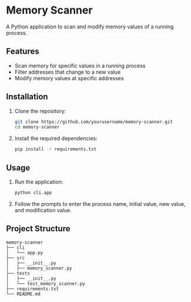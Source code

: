 # Memory Scanner

A Python application to scan and modify memory values of a running process.

## Features

- Scan memory for specific values in a running process
- Filter addresses that change to a new value
- Modify memory values at specific addresses

## Installation

1. Clone the repository:

    ```bash
    git clone https://github.com/yourusername/memory-scanner.git
    cd memory-scanner
    ```

2. Install the required dependencies:

    ```bash
    pip install -r requirements.txt
    ```

## Usage

1. Run the application:

    ```bash
    python cli.app
    ```

2. Follow the prompts to enter the process name, initial value, new value, and modification value.

## Project Structure

```filetree
memory-scanner
├── cli
│   └── app.py
├── src
│   ├── __init__.py
│   ├── memory_scanner.py
├── tests
│   ├── __init__.py
│   └── test_memory_scanner.py
├── requirements.txt
└── README.md
